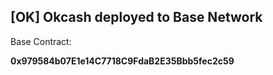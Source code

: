 ## [OK] Okcash deployed to Base Network
Base Contract:

**0x979584b07E1e14C7718C9FdaB2E35Bbb5fec2c59**
